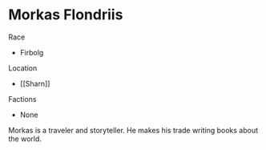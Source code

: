 # Morkas Flondriis

Race

- Firbolg

Location

- [[Sharn]]

Factions

- None

Morkas is a traveler and storyteller. He makes his trade writing books about the world.
